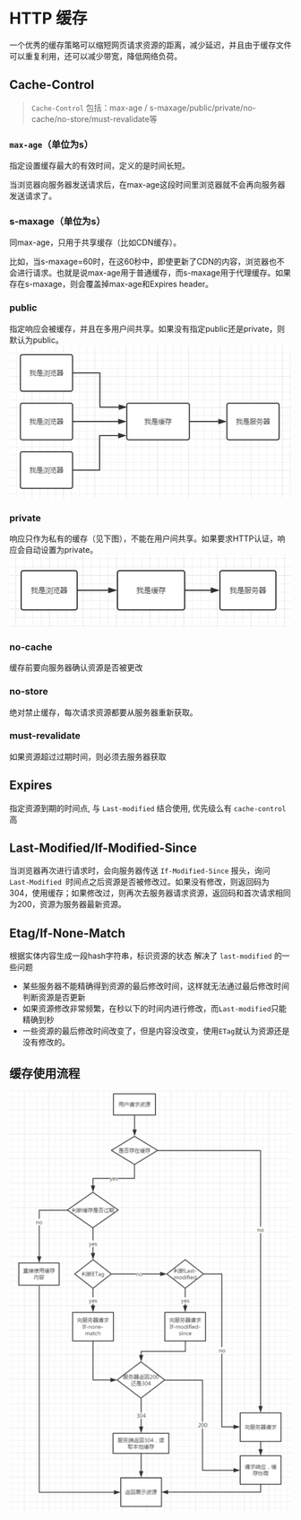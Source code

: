 # HTTP 缓存

一个优秀的缓存策略可以缩短网页请求资源的距离，减少延迟，并且由于缓存文件可以重复利用，还可以减少带宽，降低网络负荷。

## Cache-Control
>`Cache-Control` 包括：max-age / s-maxage/public/private/no-cache/no-store/must-revalidate等

### `max-age`（单位为s）
指定设置缓存最大的有效时间，定义的是时间长短。

当浏览器向服务器发送请求后，在max-age这段时间里浏览器就不会再向服务器发送请求了。

### s-maxage（单位为s）
同max-age，只用于共享缓存（比如CDN缓存）。

比如，当s-maxage=60时，在这60秒中，即使更新了CDN的内容，浏览器也不会进行请求。也就是说max-age用于普通缓存，而s-maxage用于代理缓存。如果存在s-maxage，则会覆盖掉max-age和Expires header。

### public
指定响应会被缓存，并且在多用户间共享。如果没有指定public还是private，则默认为public。
![public缓存](./public.png)

### private
响应只作为私有的缓存（见下图），不能在用户间共享。如果要求HTTP认证，响应会自动设置为private。
![private缓存](./private.png)

### no-cache
缓存前要向服务器确认资源是否被更改

### no-store
绝对禁止缓存，每次请求资源都要从服务器重新获取。

### must-revalidate
如果资源超过过期时间，则必须去服务器获取

## Expires
指定资源到期的时间点, 与 `Last-modified` 结合使用, 优先级么有 `cache-control` 高

## Last-Modified/If-Modified-Since
当浏览器再次进行请求时，会向服务器传送 `If-Modified-Since` 报头，询问 `Last-Modified `时间点之后资源是否被修改过。如果没有修改，则返回码为304，使用缓存；如果修改过，则再次去服务器请求资源，返回码和首次请求相同为200，资源为服务器最新资源。

## Etag/If-None-Match
根据实体内容生成一段hash字符串，标识资源的状态
解决了 `last-modified` 的一些问题
- 某些服务器不能精确得到资源的最后修改时间，这样就无法通过最后修改时间判断资源是否更新 
- 如果资源修改非常频繁，在秒以下的时间内进行修改，而`Last-modified`只能精确到秒 
- 一些资源的最后修改时间改变了，但是内容没改变，使用`ETag`就认为资源还是没有修改的。

## 缓存使用流程

![cacheflow](./cacheflow.png)
